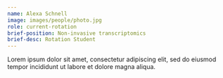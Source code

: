 ```yaml
---
name: Alexa Schnell
image: images/people/photo.jpg
role: current-rotation
brief-position: Non-invasive transcriptomics
brief-desc: Rotation Student
---
```


Lorem ipsum dolor sit amet, consectetur adipiscing elit, sed do eiusmod tempor incididunt ut labore et dolore magna aliqua.
